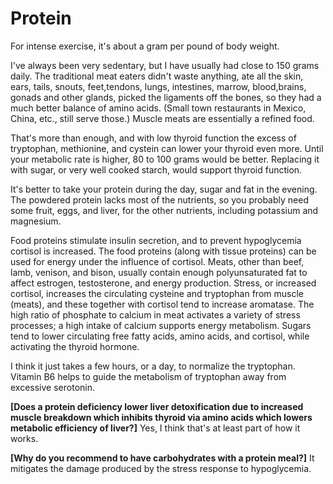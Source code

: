 # Protein

For intense exercise, it's about a gram per pound of body weight.

I've always been very sedentary, but I have usually had close to 150 grams daily. The traditional meat eaters didn't waste anything, ate all the skin, ears, tails, snouts, feet,tendons, lungs, intestines, marrow, blood,brains, gonads and other glands, picked the ligaments off the bones, so they had a much better balance of amino acids. (Small town restaurants in Mexico, China, etc., still serve those.) Muscle meats are essentially a refined food.

That's more than enough, and with low thyroid function the excess of tryptophan, methionine, and cystein can lower your thyroid even more. Until your metabolic rate is higher, 80 to 100 grams would be better. Replacing it with sugar, or very well cooked starch, would support thyroid function.

It's better to take your protein during the day, sugar and fat in the evening. The powdered protein lacks most of the nutrients, so you probably need some fruit, eggs, and liver, for the other nutrients, including potassium and magnesium.

Food proteins stimulate insulin secretion, and to prevent hypoglycemia cortisol is increased. The food proteins (along with tissue proteins) can be used for energy under the influence of cortisol. Meats, other than beef, lamb, venison, and bison, usually contain enough polyunsaturated fat to affect estrogen, testosterone, and energy production. Stress, or increased cortisol, increases the circulating cysteine and tryptophan from muscle (meats), and these together with cortisol tend to increase aromatase. The high ratio of phosphate to calcium in meat activates a variety of stress processes; a high intake of calcium supports energy metabolism. Sugars tend to lower circulating free fatty acids, amino acids, and cortisol, while activating the thyroid hormone.

I think it just takes a few hours, or a day, to normalize the tryptophan. Vitamin B6 helps to guide the metabolism of tryptophan away from excessive serotonin.

**[Does a protein deficiency lower liver detoxification due to increased muscle breakdown which inhibits thyroid via amino acids which lowers metabolic efficiency of liver?]**
Yes, I think that's at least part of how it works.

**[Why do you recommend to have carbohydrates with a protein meal?]**
It mitigates the damage produced by the stress response to hypoglycemia.